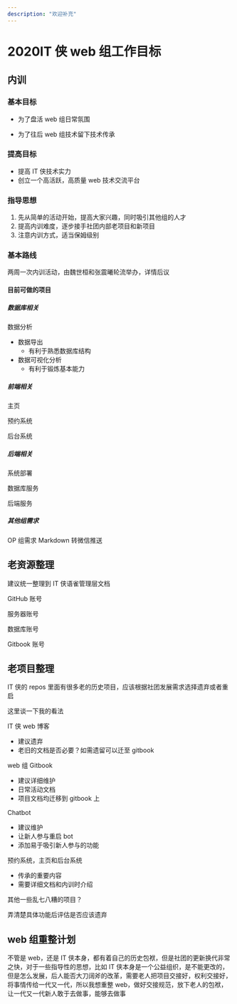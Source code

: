 ```yaml
---
description: "欢迎补充"
---
```


# 2020IT 侠 web 组工作目标

## 内训

### 基本目标

- 为了盘活 web 组日常氛围

- 为了往后 web 组技术留下技术传承

### 提高目标

- 提高 IT 侠技术实力
- 创立一个高活跃，高质量 web 技术交流平台

### 指导思想

1. 先从简单的活动开始，提高大家兴趣，同时吸引其他组的人才
2. 提高内训难度，逐步接手社团内部老项目和新项目
3. 注意内训方式，适当保姆级别

### 基本路线

两周一次内训活动，由魏世桓和张震曦轮流举办，详情后议

#### 目前可做的项目

##### 数据库相关

数据分析

- 数据导出
  - 有利于熟悉数据库结构
- 数据可视化分析
  - 有利于锻炼基本能力

##### 前端相关

主页

预约系统

后台系统

##### 后端相关

系统部署

数据库服务

后端服务

##### 其他组需求

OP 组需求 Markdown 转微信推送

## 老资源整理

建议统一整理到 IT 侠语雀管理层文档

GitHub 账号

服务器账号

数据库账号

Gitbook 账号

## 老项目整理

IT 侠的 repos 里面有很多老的历史项目，应该根据社团发展需求选择遗弃或者重启

这里谈一下我的看法

IT 侠 web 博客

- 建议遗弃
- 老旧的文档是否必要？如需遗留可以迁至 gitbook

web 组 Gitbook

- 建议详细维护
- 日常活动文档
- 项目文档均迁移到 gitbook 上

Chatbot

- 建议维护
- 让新人参与重启 bot
- 添加易于吸引新人参与的功能

预约系统，主页和后台系统

- 传承的重要内容
- 需要详细文档和内训时介绍

其他一些乱七八糟的项目？

弄清楚具体功能后评估是否应该遗弃

## web 组重整计划

不管是 web，还是 IT 侠本身，都有着自己的历史包袱，但是社团的更新换代非常之快，对于一些指导性的思想，比如 IT 侠本身是一个公益组织，是不能更改的，但是怎么发展，后人能否大刀阔斧的改革，需要老人把项目交接好，权利交接好，将事情传给一代又一代，所以我想重整 web，做好交接规范，放下老人的包袱，让一代又一代新人敢于去做事，能够去做事
